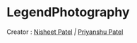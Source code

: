 # LegendPhotography

Creator :
<a href="https://github.com/NisheetKumar"> Nisheet Patel</a><em>  |  </em>
<a href="https://github.com/PriyanshuPatel-codes"> Priyanshu Patel</a>
